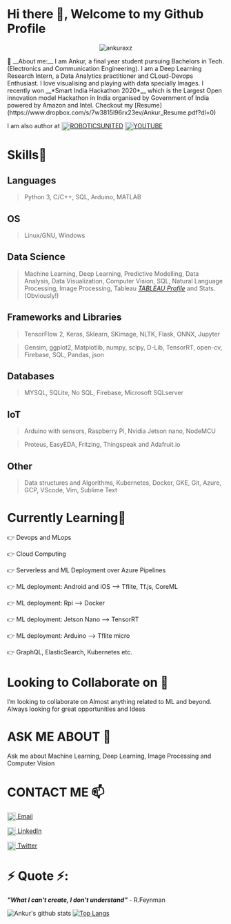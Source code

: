 # Hi there 👋, Welcome to my Github Profile
<p align="center">
 <img src="https://komarev.com/ghpvc/?username=ankuraxz" alt="ankuraxz" />
</p>
🔭 __About me:__  I am Ankur, a final year student pursuing Bachelors in Tech. (Electronics and Communication Engineering). I am a Deep Learning Research Intern, a Data Analytics practitioner and CLoud-Devops Enthusiast. I love visualising and playing with data specially Images. I recently won __*Smart India Hackathon 2020*__ which is the Largest Open innovation model Hackathon in India organised by Government of India powered by Amazon and Intel. 
Checkout my [Resume] (https://www.dropbox.com/s/7w3815l96rx23ev/Ankur_Resume.pdf?dl=0)

I am also author at  <a href="https://www.instagram.com/roboticsunited/?hl=en" target="blank"><img align="center" src="https://cdn.jsdelivr.net/npm/simple-icons@3.0.1/icons/instagram.svg" alt="RoboticsUnited" height="20" width="20" />[ROBOTICSUNITED](https://www.instagram.com/roboticsunited/?hl=en)  <a href="https://www.youtube.com/ANKURaxz" target="blank"><img align="center" src="https://cdn.jsdelivr.net/npm/simple-icons@3.0.1/icons/youtube.svg" alt="ANKURaxz" height="20" width="20" />[YOUTUBE](https://www.youtube.com/ANKURaxz) 


# Skills🥇
## Languages
> Python 3, C/C++, SQL, Arduino, MATLAB
## OS
> Linux/GNU, Windows
## Data Science
> Machine Learning, Deep Learning, Predictive Modelling, Data Analysis, Data Visualization, Computer Vision, SQL, Natural Language Processing, Image Processing, Tableau *[TABLEAU Profile](https://public.tableau.com/profile/ankur3446#!)* and Stats.(Obviously!)
## Frameworks and Libraries
>TensorFlow 2, Keras, Sklearn, SKimage, NLTK, Flask, ONNX, Jupyter

>Gensim, ggplot2, Matplotlib, numpy, scipy, D-Lib, TensorRT, open-cv, Firebase, SQL, Pandas, json
## Databases
> MYSQL, SQLite, No SQL, Firebase, Microsoft SQLserver
## IoT
>Arduino with sensors, Raspberry Pi, Nvidia Jetson nano, NodeMCU

>Proteus, EasyEDA, Fritzing, Thingspeak and Adafruit.io
## Other
>Data structures and Algorithms, Kubernetes, Docker, GKE, Git, Azure, GCP, VScode, Vim, Sublime Text

# Currently Learning🎯
👉 Devops and MLops

👉 Cloud Computing

👉 Serverless and ML Deployment over Azure Pipelines

👉 ML deployment: Android and iOS --> Tflite, Tf.js, CoreML

👉 ML deployment: Rpi --> Docker

👉 ML deployment: Jetson Nano --> TensorRT

👉 ML deployment: Arduino --> Tflite micro

👉 GraphQL, ElasticSearch, Kubernetes etc.

# Looking to Collaborate on 👯
I’m looking to collaborate on Almost anything related to ML and beyond. Always looking for great opportunities and Ideas  

# ASK ME ABOUT 💬
Ask me about Machine Learning, Deep Learning, Image Processing and Computer Vision

# CONTACT ME 📫
<a href="mailto:ankurvermaaxz@gmail.com" target="blank"><img align="center" src="https://cdn.jsdelivr.net/npm/simple-icons@3.0.1/icons/gmail.svg" alt="Ankurvermaaxz@gmail.com" height="20" width="20" /> [Email](mailto:ankurvermaaxz@gmail.com)

<a href="https://www.linkedin.com/in/ankuraxz/" target="blank"><img align="center" src="https://cdn.jsdelivr.net/npm/simple-icons@3.0.1/icons/linkedin.svg" alt="Ankuraxz" height="20" width="20" /> [LinkedIn](https://www.linkedin.com/in/ankuraxz/)

<a href="https://twitter.com/DEV__Ankur" target="blank"><img align="center" src="https://cdn.jsdelivr.net/npm/simple-icons@3.0.1/icons/twitter.svg" alt="DEV__Ankur" height="20" width="20" />  [Twitter](https://twitter.com/DEV__Ankur)

# ⚡ Quote ⚡: 
__*"What I can't create, I don't understand"*__ - R.Feynman  

![Ankur's github stats](https://github-readme-stats.vercel.app/api?username=Ankuraxz&show_icons=true&theme=gotham&hide=issues)
[![Top Langs](https://github-readme-stats.vercel.app/api/top-langs/?username=Ankuraxz&layout=compact)](https://github.com/ankuraxz/github-readme-stats)
